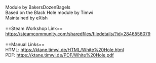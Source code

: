 Module by BakersDozenBagels<br/>
Based on the Black Hole module by Timwi<br/>
Maintained by eXish<br/>
<br/>
==Steam Workshop Link==<br/>
https://steamcommunity.com/sharedfiles/filedetails/?id=2846556079<br/>
<br/>
==Manual Links==<br/>
HTML: https://ktane.timwi.de/HTML/White%20Hole.html<br/>
PDF: https://ktane.timwi.de/PDF/White%20Hole.pdf<br/>
